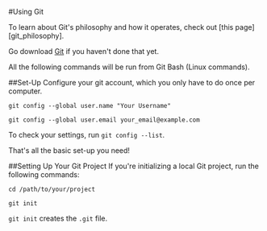 #Using Git

To learn about Git's philosophy and how it operates, check out [this page][git_philosophy].

Go download [Git][git] if you haven't done that yet.

All the following commands will be run from Git Bash (Linux commands).

##Set-Up
Configure your git account, which you only have to do once per computer.

```
git config --global user.name "Your Username"

git config --global user.email your_email@example.com
```

To check your settings, run `git config --list`.

That's all the basic set-up you need!

##Setting Up Your Git Project
If you're initializing a local Git project, run the following commands:
```
cd /path/to/your/project

git init
```

`git init` creates the `.git` file.

[git]: https://git-scm.com/downloads "Git Download"